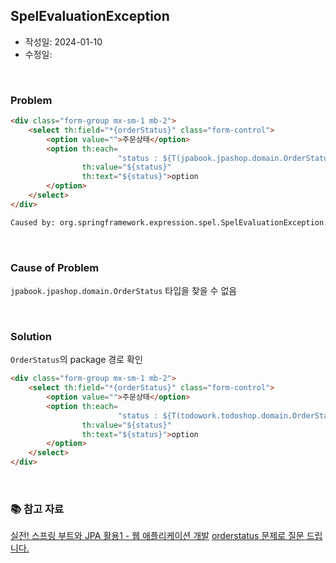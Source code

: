 ## SpelEvaluationException

- 작성일: 2024-01-10
- 수정일: 

<br/>



### Problem
```html
<div class="form-group mx-sm-1 mb-2">
    <select th:field="*{orderStatus}" class="form-control">
        <option value="">주문상태</option>
        <option th:each=
                        "status : ${T(jpabook.jpashop.domain.OrderStatus).values()}"
                th:value="${status}"
                th:text="${status}">option
        </option>
    </select>
</div>
```
  
```bash
Caused by: org.springframework.expression.spel.SpelEvaluationException: EL1005E: Type cannot be found 'jpabook.jpashop.domain.OrderStatus'
```

<br/>



### Cause of Problem
`jpabook.jpashop.domain.OrderStatus` 타입을 찾을 수 없음

<br/>



### Solution
`OrderStatus`의 package 경로 확인

```html
<div class="form-group mx-sm-1 mb-2">
    <select th:field="*{orderStatus}" class="form-control">
        <option value="">주문상태</option>
        <option th:each=
                        "status : ${T(todowork.todoshop.domain.OrderStatus).values()}"
                th:value="${status}"
                th:text="${status}">option
        </option>
    </select>
</div>
```

<br/>



### 📚 참고 자료
[실전! 스프링 부트와 JPA 활용1 - 웹 애플리케이션 개발](https://www.inflearn.com/course/%EC%8A%A4%ED%94%84%EB%A7%81%EB%B6%80%ED%8A%B8-JPA-%ED%99%9C%EC%9A%A9-1/dashboard)
[orderstatus 문제로 질문 드립니다.](https://www.inflearn.com/questions/702157/orderstatus-%EB%AC%B8%EC%A0%9C%EB%A1%9C-%EC%A7%88%EB%AC%B8-%EB%93%9C%EB%A6%BD%EB%8B%88%EB%8B%A4)
